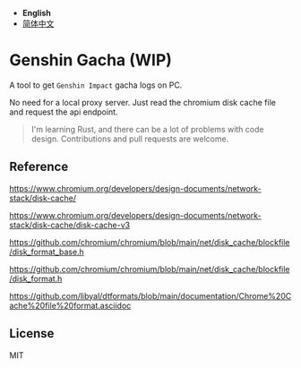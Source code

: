 - **English**
- [简体中文](README-CN.md)

# Genshin Gacha (WIP)

A tool to get `Genshin Impact` gacha logs on PC.

No need for a local proxy server. Just read the chromium disk cache file and request the api endpoint.

> I'm learning Rust, and there can be a lot of problems with code design. Contributions and pull requests are welcome.

## Reference

https://www.chromium.org/developers/design-documents/network-stack/disk-cache/

https://www.chromium.org/developers/design-documents/network-stack/disk-cache/disk-cache-v3

https://github.com/chromium/chromium/blob/main/net/disk_cache/blockfile/disk_format_base.h

https://github.com/chromium/chromium/blob/main/net/disk_cache/blockfile/disk_format.h

https://github.com/libyal/dtformats/blob/main/documentation/Chrome%20Cache%20file%20format.asciidoc

## License

MIT
